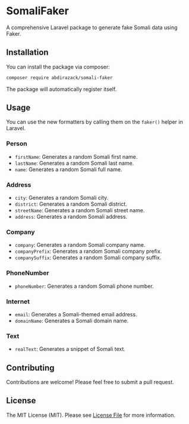 # SomaliFaker

A comprehensive Laravel package to generate fake Somali data using Faker.

## Installation

You can install the package via composer:

```bash
composer require abdirazack/somali-faker
```

The package will automatically register itself.

## Usage

You can use the new formatters by calling them on the `faker()` helper in Laravel.

### Person

*   `firstName`: Generates a random Somali first name.
*   `lastName`: Generates a random Somali last name.
*   `name`: Generates a random Somali full name.

### Address

*   `city`: Generates a random Somali city.
*   `district`: Generates a random Somali district.
*   `streetName`: Generates a random Somali street name.
*   `address`: Generates a random Somali address.

### Company

*   `company`: Generates a random Somali company name.
*   `companyPrefix`: Generates a random Somali company prefix.
*   `companySuffix`: Generates a random Somali company suffix.

### PhoneNumber

*   `phoneNumber`: Generates a random Somali phone number.

### Internet

*   `email`: Generates a Somali-themed email address.
*   `domainName`: Generates a Somali domain name.

### Text

*   `realText`: Generates a snippet of Somali text.

## Contributing

Contributions are welcome! Please feel free to submit a pull request.

## License

The MIT License (MIT). Please see [License File](LICENSE.md) for more information.
